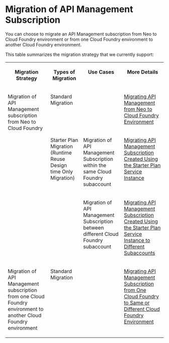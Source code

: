 <!-- loiod66b3e54e1254d35b93e06fbc2d76b1e -->

# Migration of API Management Subscription

You can choose to migrate an API Management subscription from Neo to Cloud Foundry environment or from one Cloud Foundry environment to another Cloud Foundry environment.

This table summarizes the migration strategy that we currently support:


<table>
<tr>
<th valign="top">

Migration Strategy

</th>
<th valign="top">

Types of Migration

</th>
<th valign="top">

Use Cases

</th>
<th valign="top">

More Details

</th>
</tr>
<tr>
<td valign="top" rowspan="3">

Migration of API Management subscription from Neo to Cloud Foundry

</td>
<td valign="top">

Standard Migration

</td>
<td valign="top">



</td>
<td valign="top">

[Migrating API Management from Neo to Cloud Foundry Environment](migrating-api-management-from-neo-to-cloud-foundry-environment-92f2da1.md) 

</td>
</tr>
<tr>
<td valign="top" rowspan="2">

Starter Plan Migration \(Runtime Reuse Design time Only Migration\)

</td>
<td valign="top">

Migration of API Management Subscription within the same Cloud Foundry subaccount

</td>
<td valign="top">

[Migrating API Management Subscription Created Using the Starter Plan Service Instance](migrating-api-management-subscription-created-using-the-starter-plan-service-instan-9778a36.md) 

</td>
</tr>
<tr>
<td valign="top">

Migration of API Management Subscription between different Cloud Foundry subaccount

</td>
<td valign="top">

[Migrating API Management Subscription Created Using the Starter Plan Service Instance to Different Subaccounts](migrating-api-management-subscription-created-using-the-starter-plan-service-instan-1f4ed86.md) 

</td>
</tr>
<tr>
<td valign="top">

Migration of API Management subscription from one Cloud Foundry environment to another Cloud Foundry environment

</td>
<td valign="top">

Standard Migration

</td>
<td valign="top">



</td>
<td valign="top">

[Migrating API Management Subscription from One Cloud Foundry to Same or Different Cloud Foundry Environment](migrating-api-management-subscription-from-one-cloud-foundry-to-same-or-different-c-17f09f3.md) 

</td>
</tr>
</table>

